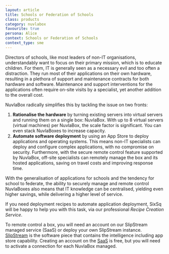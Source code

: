 ```yaml
---
layout: article
title: Schools or Federation of Schools
class: products
category: nuvlabox
favourite: true
persona: Alice
context: Schools or Federation of Schools
context_type: sme
---
```


Directors of schools, like most leaders of non-IT organisations, understandably want to focus on their primary mission, which is to educate children. For them, IT is generally seen as a necessary evil and too often a distraction. They run most of their applications on their own hardware, resulting in a plethora of support and maintenance contracts for both hardware and software.  Maintenance and support interventions for the applications often require on-site visits by a specialist, yet another addition to the overall cost.

NuvlaBox radically simplifies this by tackling the issue on two fronts:

1. **Rationalise the hardware** by turning existing servers into virtual servers and running them on a single box: NuvlaBox. With up to 8 virtual servers (virtual machines) per NuvlaBox, the scale factor is significant. You can even stack NuvlaBoxes to increase capacity.
2. **Automate software deployment** by using an App Store to deploy applications and operating systems. This means non-IT specialists can deploy and configure complex applications, with no compromise on security. Furthermore, with the secure remote control feature supported by NuvlaBox, off-site specialists can remotely manage the box and its hosted applications, saving on travel costs and improving response time. 

With the generalisation of applications for schools and the tendency for school to federate, the ability to securely manage and remote control NuvlaBoxes also means that IT knowledge can be centralised, yielding even higher savings, while delivering a higher level of service.

If you need deployment recipes to automate application deployment, SixSq will be happy to help you with this task, via our professional *Recipe Creation Service*.

To remote control a box, you will need an account on our SlipStream managed service (SaaS) or deploy your own SlipStream instance. [SlipStream](/products/slipstream.html) is the software piece that contains the intelligence including app store capability. Creating an account on the [SaaS](/products/slipstream-tryme.html) is free, but you will need to activate a connection for each NuvlaBox managed.
